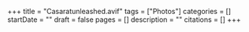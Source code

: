 +++
title = "Casaratunleashed.avif"
tags = ["Photos"]
categories = []
startDate = ""
draft = false
pages = []
description = ""
citations = []
+++

